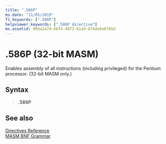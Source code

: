 ```yaml
---
title: ".586P"
ms.date: "11/05/2019"
f1_keywords: [".586P"]
helpviewer_keywords: [".586P directive"]
ms.assetid: 90da2a7d-66f4-4073-b1a9-874de6e8f05d
---
```

# .586P (32-bit MASM)

Enables assembly of all instructions (including privileged) for the Pentium processor. (32-bit MASM only.)

## Syntax

> **.586P**

## See also

[Directives Reference](directives-reference.md)\
[MASM BNF Grammar](masm-bnf-grammar.md)
